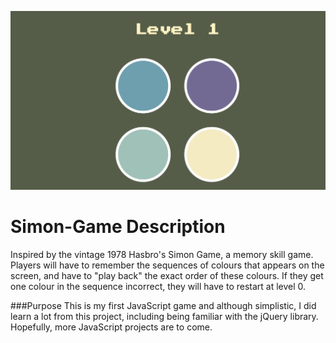 ![Game Overview](markdown.png)

# Simon-Game Description
Inspired by the vintage 1978 Hasbro's Simon Game, a memory skill game. Players will have to remember the sequences of colours that appears on the screen, and have to "play back" the exact order of these colours. If they get one colour in the sequence incorrect, they will have to restart at level 0.

###Purpose
This is my first JavaScript game and although simplistic, I did learn a lot from this project, including being familiar with the jQuery library. Hopefully, more JavaScript projects are to come.
